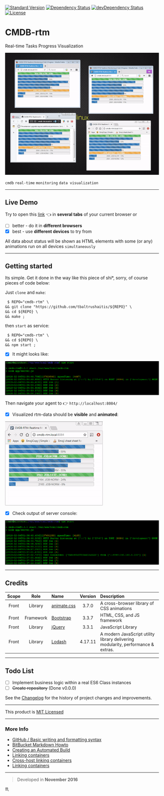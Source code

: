[![Standard Version](https://img.shields.io/badge/release-standard%20version-brightgreen.svg?style=plastic)](https://github.com/conventional-changelog/standard-version)
[![Dependency Status](https://david-dm.org/tbaltrushaitis/cmdb-rtm.svg?theme=shields.io)](https://david-dm.org/tbaltrushaitis/cmdb-rtm)
[![devDependency Status](https://david-dm.org/tbaltrushaitis/cmdb-rtm/dev-status.svg?theme=shields.io)](https://david-dm.org/tbaltrushaitis/cmdb-rtm#info=devDependencies)
[![License](https://img.shields.io/badge/license-MIT-green.svg?style=flat)](https://github.com/tbaltrushaitis/cmdb-rtm/blob/master/LICENSE.md)

# CMDB-rtm #

Real-time Tasks Progress Visualization

![Real Time Jobs Progress View](assets/img/cmdb-rtm-poc-4-windows.gif)

`cmdb` `real-time` `monitoring` `data visualization`

---

## Live Demo ##
Try to open this [link](http://bit.ly/cmdb-rtm) :point_left: in **several tabs** of your current browser or

 - [ ] better - do it in **different browsers**
 - [x] best - use **different devices** to try from

All data about status will be shown as HTML elements with some (or any) animations run on all devices `simultaneously`

---

## Getting started ##

Its simple. Get it done in the way like this piece of shi*, sorry, of course pieces of code below:

Just `clone` and `make`:

```shell
 $ REPO="cmdb-rtm" \
&& git clone "https://github.com/tbaltrushaitis/${REPO}" \
&& cd ${REPO} \
&& make ;
```

then `start` as service:

```shell
 $ REPO="cmdb-rtm" \
&& cd ${REPO} \
&& npm start ;
```

 - [x] It might looks like:

![Run Application Server](assets/img/npm-start-001.png)

Then navigate your agent to :point_right: `http://localhost:8084/`

 - [x] Visualized rtm-data should be **visible** and **animated**:

![Real Time Jobs Progress View](assets/img/cmdb-rtm-progress.gif)

 - [x] Check output of server console:

![Run Application Server](assets/img/user-connected-001.png)

---

## Credits ##

 Scope | Role | Name | Version | Description
:-----:|:----:|:-----|:-------:|:------------
 Front | Library | [animate.css](http://daneden.github.io/animate.css/) | 3.7.0 | A cross-browser library of CSS animations
 Front | Framework | [Bootstrap](http://getbootstrap.com) | 3.3.7 | HTML, CSS, and JS framework
 Front | Library | [jQuery](http://jquery.com/) | 3.3.1 | JavaScript Library
 Front | Library | [Lodash](https://lodash.com/docs/4.17.11) | 4.17.11 | A modern JavaScript utility library delivering modularity, performance & extras.

---

## Todo List ##

 - [ ] Implement business logic within a real ES6 Class instances
 - [ ] ~~Create repository~~ (Done v0.0.0)

See the [Changelog][Changelog] for the history of project changes and improvements.

---

This product is [MIT Licensed][License]

---

### More Info ###

 - [GitHub / Basic writing and formatting syntax](https://help.github.com/articles/basic-writing-and-formatting-syntax/)
 - [BitBucket Markdown Howto](https://bitbucket.org/tutorials/markdowndemo)
 - [Creating an Automated Build](https://docs.docker.com/docker-hub/builds/)
 - [Linking containers](https://docs.docker.com/engine/userguide/networking/default_network/dockerlinks.md)
 - [Cross-host linking containers](https://docs.docker.com/engine/admin/ambassador_pattern_linking.md)
 - [Linking containers](https://docs.docker.com/engine/userguide/networking/default_network/dockerlinks.md)

---

> Developed in **November 2016**

:scorpius:

[Changelog]: CHANGELOG.md
[License]: LICENSE.md
